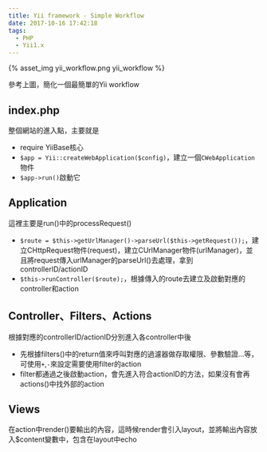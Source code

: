 ```yaml
---
title: Yii framework - Simple Workflow
date: 2017-10-16 17:42:18
tags:
  - PHP
  - Yii1.x
---
```

{% asset_img yii_workflow.png yii_workflow %}

參考上圖，簡化一個最簡單的Yii workflow

## index.php

整個網站的進入點，主要就是

* require YiiBase核心
* `$app = Yii::createWebApplication($config)`，建立一個`CWebApplication`物件
* `$app->run()`啟動它

## Application

這裡主要是run()中的processRequest()

* `$route = $this->getUrlManager()->parseUrl($this->getRequest());`，建立CHttpRequest物件(request)，建立CUrlManager物件(urlManager)，並且將request傳入urlManager的parseUrl()去處理，拿到controllerID/actionID
* `$this->runController($route);`，根據傳入的route去建立及啟動對應的controller和action

## Controller、Filters、Actions

根據對應的controllerID/actionID分別進入各controller中後

* 先根據filters()中的return值來呼叫對應的過濾器做存取權限、參數驗證...等，可使用`+`,`-`來設定需要使用filter的action
* filter都通過之後啟動action，會先進入符合actionID的方法，如果沒有會再actions()中找外部的action

## Views

在action中render()要輸出的內容，這時候render會引入layout，並將輸出內容放入$content變數中，包含在layout中echo
